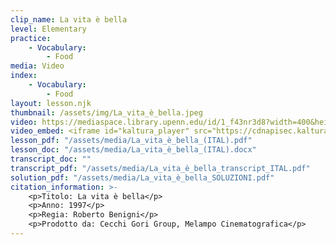 ```yaml
---
clip_name: La vita è bella
level: Elementary
practice: 
    - Vocabulary: 
        - Food
media: Video
index: 
    - Vocabulary: 
        - Food
layout: lesson.njk
thumbnail: /assets/img/La_vita_è_bella.jpeg
video: https://mediaspace.library.upenn.edu/id/1_f43nr3d8?width=400&height=285&playerId=52628472
video_embed: <iframe id="kaltura_player" src="https://cdnapisec.kaltura.com/p/1147242/sp/114724200/embedIframeJs/uiconf_id/9757771/partner_id/1147242?iframeembed=true&playerId=kaltura_player&entry_id=1_f43nr3d8&flashvars[streamerType]=auto&amp;flashvars[localizationCode]=en&amp;flashvars[sideBarContainer.plugin]=true&amp;flashvars[sideBarContainer.position]=left&amp;flashvars[sideBarContainer.clickToClose]=true&amp;flashvars[chapters.plugin]=true&amp;flashvars[chapters.layout]=vertical&amp;flashvars[chapters.thumbnailRotator]=false&amp;flashvars[streamSelector.plugin]=true&amp;flashvars[EmbedPlayer.SpinnerTarget]=videoHolder&amp;flashvars[dualScreen.plugin]=true&amp;flashvars[Kaltura.addCrossoriginToIframe]=true&amp;&wid=1_lket5ose" width="400" height="285" allowfullscreen webkitallowfullscreen mozAllowFullScreen allow="autoplay *; fullscreen *; encrypted-media *" sandbox="allow-downloads allow-forms allow-same-origin allow-scripts allow-top-navigation allow-pointer-lock allow-popups allow-modals allow-orientation-lock allow-popups-to-escape-sandbox allow-presentation allow-top-navigation-by-user-activation" frameborder="0" title="La_vita_è_bella"></iframe>
lesson_pdf: "/assets/media/La_vita_è_bella_(ITAL).pdf"
lesson_doc: "/assets/media/La_vita_è_bella_(ITAL).docx"
transcript_doc: ""
transcript_pdf: "/assets/media/La_vita_è_bella_transcript_ITAL.pdf"
solution_pdf: "/assets/media/La_vita_è_bella_SOLUZIONI.pdf"
citation_information: >- 
    <p>Titolo: La vita è bella</p>
    <p>Anno: 1997</p>
    <p>Regia: Roberto Benigni</p>
    <p>Prodotto da: Cecchi Gori Group, Melampo Cinematografica</p>
---
```

